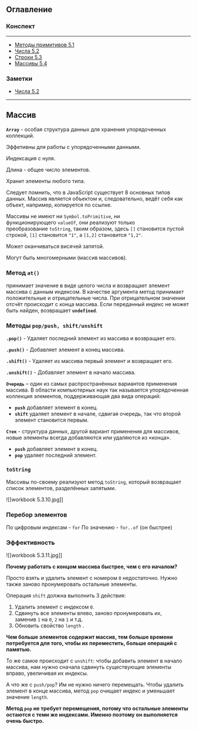 ## Оглавление
### Конспект
________________________
+ [Методы примитивов 5.1](obsidian://open?vault=StorageMDF&file=LJStim%2Fworkbook%2Fworkbook%205.1)
+ [Числа 5.2](obsidian://open?vault=StorageMDF&file=LJStim%2Fworkbook%2Fworkbook%205.2)
+ [Строки 5.3](obsidian://open?vault=StorageMDF&file=LJStim%2Fworkbook%2Fworkbook%205.3)
+ [Массивы 5.4](obsidian://open?vault=StorageMDF&file=LJStim%2Fworkbook%2Fworkbook%205.4)


### Заметки
+ [Числа 5.2](obsidian://open?vault=StorageMDF&file=LJStim%2Fnotes%2Fnote%205.2)
__________________________
## Массив
**`Array`** - особая структура данных  для хранения упорядоченных коллекций. 

Эффетивны для работы с упорядоченными данными.

Индексация с нуля. 

Длина - общее число элементов.

Хранит  элементы любого типа.

Следует помнить, что в JavaScript существует 8 основных типов данных. Массив является объектом и, следовательно, ведёт себя как объект, например, копируется по ссылке.

Массивы не имеют ни `Symbol.toPrimitive`, ни функционирующего `valueOf`, они реализуют только преобразование `toString`, таким образом, здесь `[]` становится пустой строкой, `[1]` становится `"1"`, а `[1,2]` становится `"1,2"`.

Может оканчиваться висячей запятой.

Могут быть многомерными (массив массивов).

### Метод **`at()`**
принимает значение в виде целого числа и возвращает элемент массива с данным индексом. В качестве аргумента метод принимает положительные и отрицательные числа. При отрицательном значении отсчёт происходит с конца массива.
Если переданный индекс не может быть найден, возвращает **`undefined`**.

### Методы **`pop/push, shift/unshift`**
**`.pop()`** - Удаляет последний элемент из массива и возвращает его.

**`.push()`** -  Добавляет элемент в конец массива.

**`.shift()`** - Удаляет из массива первый элемент и возвращает его.

**`.unshift()`** - Добавляет элемент в начало массива.

**`Очередь`** – один из самых распространённых вариантов применения массива. В области компьютерных наук так называется упорядоченная коллекция элементов, поддерживающая два вида операций:
-   **`push`** добавляет элемент в конец.
-   **`shift`** удаляет элемент в начале, сдвигая очередь, так что второй элемент становится первым.


**`Стек`** - структура данных, другой вариант применения для массивов, новые элементы всегда добавляются или удаляются из «конца».
-   **`push`** добавляет элемент в конец.
-   **`pop`** удаляет последний элемент.

### `toString`
Массивы по-своему реализуют метод `toString`, который возвращает список элементов, разделённых запятыми.

![[workbook 5.3.10.jpg]]
### Перебор элементов
По цифровым индексам - `for` 
По значению - `for..of` (он быстрее)
### Эффективность

![[workbook 5.3.11.jpg]]

**Почему работать с концом массива быстрее, чем с его началом?**

Просто взять и удалить элемент с номером `0` недостаточно. Нужно также заново пронумеровать остальные элементы.

Операция `shift` должна выполнить 3 действия:

1.  Удалить элемент с индексом `0`.
2.  Сдвинуть все элементы влево, заново пронумеровать их, заменив `1` на `0`, `2` на `1` и т.д.
3.  Обновить свойство `length` .

**Чем больше элементов содержит массив, тем больше времени потребуется для того, чтобы их переместить, больше операций с памятью.**

То же самое происходит с `unshift`: чтобы добавить элемент в начало массива, нам нужно сначала сдвинуть существующие элементы вправо, увеличивая их индексы.

А что же с `push/pop`? Им не нужно ничего перемещать. Чтобы удалить элемент в конце массива, метод `pop` очищает индекс и уменьшает значение `length`.

**Метод `pop` не требует перемещения, потому что остальные элементы остаются с теми же индексами. Именно поэтому он выполняется очень быстро.**